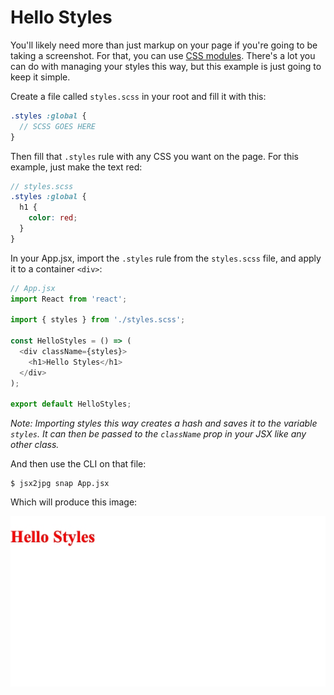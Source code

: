 # Hello Styles

You'll likely need more than just markup on your page if you're going to be taking a screenshot. For that, you can use [CSS modules](https://css-tricks.com/css-modules-part-1-need/). There's a lot you can do with managing your styles this way, but this example is just going to keep it simple.

Create a file called `styles.scss` in your root and fill it with this:
```scss
.styles :global {
  // SCSS GOES HERE
}
```

Then fill that `.styles` rule with any CSS you want on the page. For this example, just make the text red:
```scss
// styles.scss
.styles :global {
  h1 {
    color: red;
  }
}
```

In your App.jsx, import the `.styles` rule from the `styles.scss` file, and apply it to a container `<div>`:

```javascript
// App.jsx
import React from 'react';

import { styles } from './styles.scss';

const HelloStyles = () => (
  <div className={styles}>
    <h1>Hello Styles</h1>
  </div>
);

export default HelloStyles;
```

<em>Note: Importing styles this way creates a hash and saves it to the variable `styles`. It can then be passed to the `className` prop in your JSX like any other class.</em>

And then use the CLI on that file:
```
$ jsx2jpg snap App.jsx
```

Which will produce this image:

![](../images/example-8.jpg)
